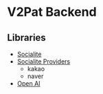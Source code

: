 # V2Pat Backend

## Libraries

- [Socialite](https://laravel.com/docs/11.x/socialite)
- [Socialite Providers](https://socialiteproviders.com/)
    - kakao
    - naver
- [Open AI](https://github.com/openai-php/laravel)

